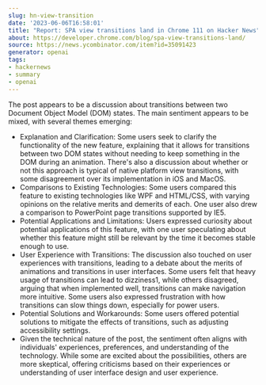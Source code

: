 ```yaml
---
slug: hn-view-transition
date: '2023-06-06T16:58:01'
title: "Report: SPA view transitions land in Chrome 111 on Hacker News"
about: https://developer.chrome.com/blog/spa-view-transitions-land/
source: https://news.ycombinator.com/item?id=35091423
generator: openai
tags:
- hackernews
- summary
- openai
---
```


The post appears to be a discussion about transitions between two Document Object Model (DOM) states. The main sentiment appears to be mixed, with several themes emerging:

+ Explanation and Clarification: Some users seek to clarify the functionality of the new feature, explaining that it allows for transitions between two DOM states without needing to keep something in the DOM during an animation. There's also a discussion about whether or not this approach is typical of native platform view transitions, with some disagreement over its implementation in iOS and MacOS.
+ Comparisons to Existing Technologies: Some users compared this feature to existing technologies like WPF and HTML/CSS, with varying opinions on the relative merits and demerits of each. One user also drew a comparison to PowerPoint page transitions supported by IE5.
+ Potential Applications and Limitations: Users expressed curiosity about potential applications of this feature, with one user speculating about whether this feature might still be relevant by the time it becomes stable enough to use.
+ User Experience with Transitions: The discussion also touched on user experiences with transitions, leading to a debate about the merits of animations and transitions in user interfaces. Some users felt that heavy usage of transitions can lead to dizziness​1​, while others disagreed, arguing that when implemented well, transitions can make navigation more intuitive. Some users also expressed frustration with how transitions can slow things down, especially for power users.
+ Potential Solutions and Workarounds: Some users offered potential solutions to mitigate the effects of transitions, such as adjusting accessibility settings.
+ Given the technical nature of the post, the sentiment often aligns with individuals' experiences, preferences, and understanding of the technology. While some are excited about the possibilities, others are more skeptical, offering criticisms based on their experiences or understanding of user interface design and user experience.
